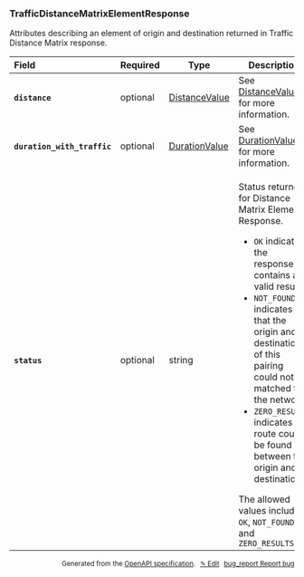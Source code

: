 <!--- This is a generated file, do not edit! -->
<!--- [START woosmap_http_schema_trafficdistancematrixelementresponse] -->
<h3 class="schema-object" id="TrafficDistanceMatrixElementResponse">TrafficDistanceMatrixElementResponse</h3>

Attributes describing an element of origin and destination returned in Traffic Distance Matrix response.

| Field                                                                                                                                                   | Required | Type                                            | Description                                                                                                                                                                                                                                                                                                                                                                                                                                                                                                                           |
| :------------------------------------------------------------------------------------------------------------------------------------------------------ | -------- | ----------------------------------------------- | ------------------------------------------------------------------------------------------------------------------------------------------------------------------------------------------------------------------------------------------------------------------------------------------------------------------------------------------------------------------------------------------------------------------------------------------------------------------------------------------------------------------------------------- |
| <h4 id="TrafficDistanceMatrixElementResponse-distance" class="add-link schema-object-property-key"><code>distance</code></h4>                           | optional | [DistanceValue](#DistanceValue "DistanceValue") | See [DistanceValue](#DistanceValue "DistanceValue") for more information.                                                                                                                                                                                                                                                                                                                                                                                                                                                             |
| <h4 id="TrafficDistanceMatrixElementResponse-duration_with_traffic" class="add-link schema-object-property-key"><code>duration_with_traffic</code></h4> | optional | [DurationValue](#DurationValue "DurationValue") | See [DurationValue](#DurationValue "DurationValue") for more information.                                                                                                                                                                                                                                                                                                                                                                                                                                                             |
| <h4 id="TrafficDistanceMatrixElementResponse-status" class="add-link schema-object-property-key"><code>status</code></h4>                               | optional | string                                          | <div class="nonref-property-description"><p>Status returned for Distance Matrix Element Response.</p><ul><li><code>OK</code> indicates the response contains a valid result.</li><li><code>NOT_FOUND</code> indicates that the origin and/or destination of this pairing could not be matched to the network.</li><li><code>ZERO_RESULTS</code> indicates no route could be found between the origin and destination.</li></ul><div class="notranslate">The allowed values include: `OK`, `NOT_FOUND`, and `ZERO_RESULTS`</div></div> |

<p style="text-align: right; font-size: smaller;">Generated from the <a data-label="openapi-github" href="https://github.com/woosmap/openapi-specification" title="Woosmap OpenAPI Specification" class="external">OpenAPI specification</a>.
<a data-label="openapi-github-woosmap-http-schema-trafficdistancematrixelementresponse" data-action="edit" style="margin-left: 5px;" href="https://github.com/woosmap/openapi-specification/blob/main/specification/schemas/TrafficDistanceMatrixElementResponse.yml" title="Edit on GitHub">✎ Edit</a>
<a data-label="openapi-github-woosmap-http-schema-trafficdistancematrixelementresponse" data-action="bug" style="margin-left: 5px;" href="https://github.com/woosmap/openapi-specification/issues/new?assignees=&labels=type%3A+bug%2C+triage+me&template=bug_report.md&title=[schemas] Bug - TrafficDistanceMatrixElementResponse" title="File bug for schemas on GitHub"><span class="material-icons">bug_report</span> Report bug</a>
</p>

<!--- [END woosmap_http_schema_trafficdistancematrixelementresponse] -->
